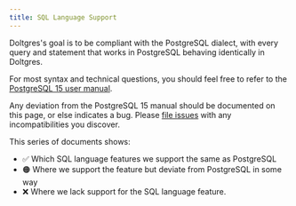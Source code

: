 ```yaml
---
title: SQL Language Support
---
```


Doltgres's goal is to be compliant with the PostgreSQL dialect, 
with every query and statement that works in PostgreSQL behaving identically in Doltgres.

For most syntax and technical questions, you should feel free to refer to 
the [PostgreSQL 15 user manual](https://www.postgresql.org/docs/15/index.html).

Any deviation from the PostgreSQL 15 manual should be documented on this page, 
or else indicates a bug. Please [file issues](https://github.com/dolthub/dolt/issues) 
with any incompatibilities you discover.

This series of documents shows:

* ✅ Which SQL language features we support the same as PostgreSQL
* 🟠 Where we support the feature but deviate from PostgreSQL in some way
* ❌ Where we lack support for the SQL language feature.
